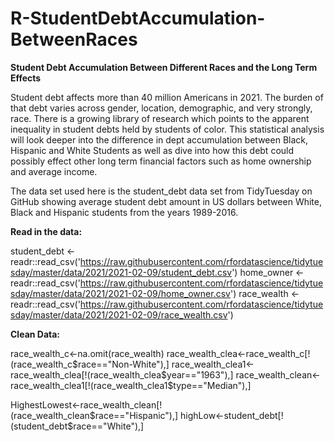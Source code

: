 # R-StudentDebtAccumulation-BetweenRaces

**Student Debt Accumulation Between Different Races and the Long Term Effects**


Student debt affects more than 40 million Americans in 2021. The burden of that debt varies across gender, location, demographic, and very strongly, race. There is a growing library of research which points to the apparent inequality in student debts held by students of color. This statistical analysis will look deeper into the difference in dept accumulation between Black, Hispanic and White Students as well as dive into how this debt could possibly effect other long term financial factors such as home ownership and average income.

The data set used here is the student_debt data set from TidyTuesday on GitHub showing average student debt amount in US dollars between White, Black and Hispanic students from the years 1989-2016. 

**Read in the data:**

student_debt <- readr::read_csv('https://raw.githubusercontent.com/rfordatascience/tidytuesday/master/data/2021/2021-02-09/student_debt.csv')
home_owner <- readr::read_csv('https://raw.githubusercontent.com/rfordatascience/tidytuesday/master/data/2021/2021-02-09/home_owner.csv')
race_wealth <- readr::read_csv('https://raw.githubusercontent.com/rfordatascience/tidytuesday/master/data/2021/2021-02-09/race_wealth.csv')


**Clean Data:**

race_wealth_c<-na.omit(race_wealth)
race_wealth_clea<-race_wealth_c[!(race_wealth_c$race=="Non-White"),]
race_wealth_clea1<-race_wealth_clea[!(race_wealth_clea$year=="1963"),]
race_wealth_clean<-race_wealth_clea1[!(race_wealth_clea1$type=="Median"),]

HighestLowest<-race_wealth_clean[!(race_wealth_clean$race=="Hispanic"),]
highLow<-student_debt[!(student_debt$race=="White"),]
